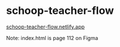 # schoop-teacher-flow

[schoop-teacher-flow.netlify.app](https://schoop-teacher-flow.netlify.app)

Note: index.html is page 112 on Figma
